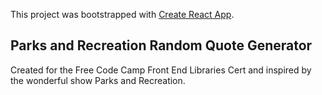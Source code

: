 This project was bootstrapped with [Create React App](https://github.com/facebook/create-react-app).

## Parks and Recreation Random Quote Generator

Created for the Free Code Camp Front End Libraries Cert and inspired by the wonderful show Parks and Recreation.
